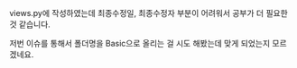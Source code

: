 views.py에 작성하였는데 최종수정일, 최종수정자 부분이 어려워서 공부가 더 필요한 것 같습니다.

저번 이슈를 통해서 폴더명을 Basic으로 올리는 걸 시도 해봤는데 맞게 되었는지 모르겠네요.
